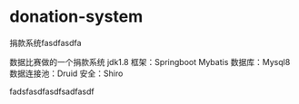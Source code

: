 # donation-system
捐款系统fasdfasdfa

数据比赛做的一个捐款系统
jdk1.8
框架：Springboot Mybatis 
数据库：Mysql8
数据连接池：Druid
安全：Shiro




fadsfasdfasdfsadfasdf
